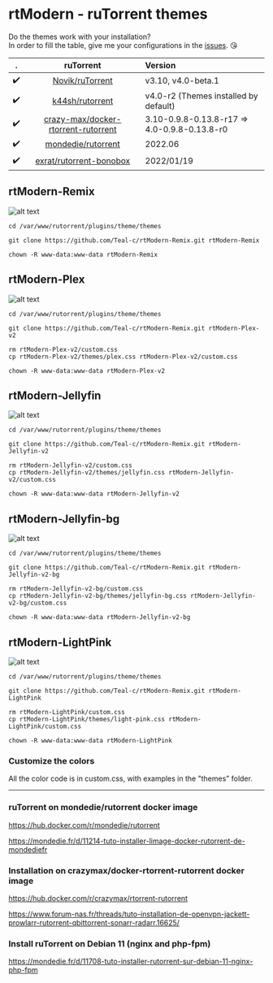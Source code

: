 # rtModern - ruTorrent themes

Do the themes work with your installation?  
In order to fill the table, give me your configurations in the [issues](https://github.com/Teal-c/rtModern-Remix/issues). 😘


 |         .          |                                           ruTorrent                                           | Version                                      |
 | :----------------: | :-------------------------------------------------------------------------------------------: | :------------------------------------------- |
 | :heavy_check_mark: |                     [Novik/ruTorrent](https://github.com/Novik/ruTorrent)                     | v3.10, v4.0-beta.1                           |
 | :heavy_check_mark: |                     [k44sh/rutorrent](https://github.com/k44sh/rutorrent)                     | v4.0-r2 (Themes installed by default)        |
 | :heavy_check_mark: | [crazy-max/docker-rtorrent-rutorrent](https://github.com/crazy-max/docker-rtorrent-rutorrent) | 3.10-0.9.8-0.13.8-r17 => 4.0-0.9.8-0.13.8-r0 |
 | :heavy_check_mark: |             [mondedie/rutorrent](https://github.com/mondediefr/docker-rutorrent)              | 2022.06                                      |
 | :heavy_check_mark: |             [exrat/rutorrent-bonobox](https://github.com/exrat/rutorrent-bonobox)             | 2022/01/19                                   |


## rtModern-Remix

![alt text](https://raw.githubusercontent.com/Teal-c/rtModern-Remix/main/captures/capture-remix.png "demo")

```
cd /var/www/rutorrent/plugins/theme/themes
```

```
git clone https://github.com/Teal-c/rtModern-Remix.git rtModern-Remix
```

```
chown -R www-data:www-data rtModern-Remix
```

## rtModern-Plex

![alt text](https://github.com/Teal-c/rtModern-Remix/blob/main/captures/capure-plex.png "demo")

```
cd /var/www/rutorrent/plugins/theme/themes
```

```
git clone https://github.com/Teal-c/rtModern-Remix.git rtModern-Plex-v2
```
```
rm rtModern-Plex-v2/custom.css
cp rtModern-Plex-v2/themes/plex.css rtModern-Plex-v2/custom.css
```

```
chown -R www-data:www-data rtModern-Plex-v2
```

## rtModern-Jellyfin

![alt text](https://github.com/Teal-c/rtModern-Remix/blob/main/captures/capture-jellyfin.png "demo")

```
cd /var/www/rutorrent/plugins/theme/themes
```

```
git clone https://github.com/Teal-c/rtModern-Remix.git rtModern-Jellyfin-v2
```
```
rm rtModern-Jellyfin-v2/custom.css
cp rtModern-Jellyfin-v2/themes/jellyfin.css rtModern-Jellyfin-v2/custom.css
```

```
chown -R www-data:www-data rtModern-Jellyfin-v2
```

## rtModern-Jellyfin-bg

![alt text](https://github.com/Teal-c/rtModern-Remix/blob/main/captures/capture-jellyfin-bg.jpg "demo")

```
cd /var/www/rutorrent/plugins/theme/themes
```

```
git clone https://github.com/Teal-c/rtModern-Remix.git rtModern-Jellyfin-v2-bg
```
```
rm rtModern-Jellyfin-v2-bg/custom.css
cp rtModern-Jellyfin-v2-bg/themes/jellyfin-bg.css rtModern-Jellyfin-v2-bg/custom.css
```

```
chown -R www-data:www-data rtModern-Jellyfin-v2-bg
```

## rtModern-LightPink

![alt text](https://raw.githubusercontent.com/Teal-c/rtModern-Remix/main/captures/captures-light.png "demo")

```
cd /var/www/rutorrent/plugins/theme/themes
```

```
git clone https://github.com/Teal-c/rtModern-Remix.git rtModern-LightPink
```
```
rm rtModern-LightPink/custom.css
cp rtModern-LightPink/themes/light-pink.css rtModern-LightPink/custom.css
```

```
chown -R www-data:www-data rtModern-LightPink
```

### Customize the colors

All the color code is in custom.css, with examples in the "themes" folder.


---

### ruTorrent on mondedie/rutorrent docker image 

https://hub.docker.com/r/mondedie/rutorrent

https://mondedie.fr/d/11214-tuto-installer-limage-docker-rutorrent-de-mondediefr

### Installation on crazymax/docker-rtorrent-rutorrent docker image 

https://hub.docker.com/r/crazymax/rtorrent-rutorrent

https://www.forum-nas.fr/threads/tuto-installation-de-openvpn-jackett-prowlarr-rutorrent-qbittorrent-sonarr-radarr.16625/

### Install ruTorrent on Debian 11 (nginx and php-fpm) 

https://mondedie.fr/d/11708-tuto-installer-rutorrent-sur-debian-11-nginx-php-fpm
